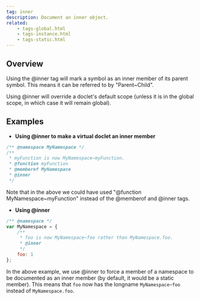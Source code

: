 ```yaml
---
tag: inner
description: Document an inner object.
related:
    - tags-global.html
    - tags-instance.html
    - tags-static.html
---
```


## Overview

Using the @inner tag will mark a symbol as an inner member of its parent symbol. This means it can
be referred to by "Parent~Child".

Using @inner will override a doclet's default scope (unless it is in the global scope, in which case
it will remain global).


## Examples

- **Using @inner to make a virtual doclet an inner member**

```js
/** @namespace MyNamespace */
/**
 * myFunction is now MyNamespace~myFunction.
 * @function myFunction
 * @memberof MyNamespace
 * @inner
 */
```


Note that in the above we could have used "@function MyNamespace~myFunction" instead of the
@memberof and @inner tags.

- **Using @inner**

```js
/** @namespace */
var MyNamespace = {
    /**
     * foo is now MyNamespace~foo rather than MyNamespace.foo.
     * @inner
     */
    foo: 1
};
```


In the above example, we use @inner to force a member of a namespace to be documented as an inner
member (by default, it would be a static member). This means that `foo` now has the longname
`MyNamespace~foo` instead of `MyNamespace.foo`.
